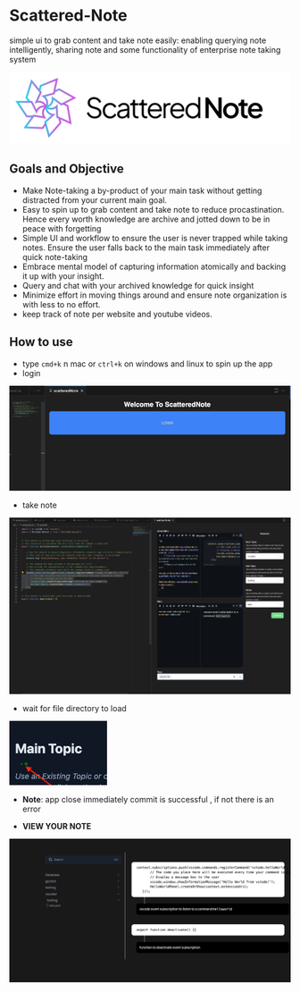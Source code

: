 # Scattered-Note

simple ui to grab content and take note easily: enabling querying note intelligently, sharing note and some functionality of enterprise note taking system

![](https://github.com/scatteredNote/scatterednote-vscode/blob/11043f8b56ced241bf00612041a6d06594e5f845/media/logox.png)


## Goals and Objective

* Make Note-taking a by-product of your main task without getting distracted from your current main goal.
* Easy to spin up to grab content and take note to reduce procastination. Hence every worth knowledge are archive and jotted down to be in peace with forgetting
* Simple UI and workflow to ensure the user is never trapped while taking notes. Ensure the user falls back to the main task immediately after quick note-taking
* Embrace mental model of capturing information atomically and backing it up with your insight.
* Query and chat with your archived knowledge for quick insight
* Minimize effort in moving things around and ensure note organization is with less to no effort.
* keep track of note per website and youtube videos.

## How to use

* type `cmd+k` n mac or `ctrl+k` on windows and linux to spin up the app
* login

![](https://github.com/scatteredNote/scatterednote-vscode/blob/ce7238a7bfe0ca6e476d505f9c8b0151f32bd975/media/login.png)

* take note

![](https://github.com/scatteredNote/scatterednote-vscode/blob/ce7238a7bfe0ca6e476d505f9c8b0151f32bd975/media/note.png)

* wait for file directory to load

![](https://github.com/scatteredNote/scatterednote-vscode/blob/ce7238a7bfe0ca6e476d505f9c8b0151f32bd975/media/loading.png)

* **Note**: app close immediately commit is successful , if not there is an error

* **VIEW YOUR NOTE**

![](https://github.com/scatteredNote/scatterednote-vscode/blob/ce7238a7bfe0ca6e476d505f9c8b0151f32bd975/media/display.png)